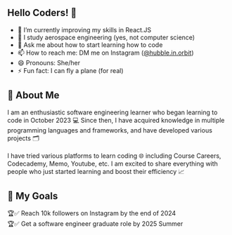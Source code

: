 ## Hello Coders! 👋

- 🌱 I’m currently improving my skills in React.JS
- 🚀 I study aerospace engineering (yes, not computer science)
- 💬 Ask me about how to start learning how to code
- 📫 How to reach me: DM me on Instagram ([@hubble.in.orbit](https://www.instagram.com/hubble.in.orbit/))
- 😄 Pronouns: She/her
- ⚡ Fun fact: I can fly a plane (for real)

## 💌 About Me
I am an enthusiastic software engineering learner who began learning to code in October 2023 💻 Since then, I have acquired
knowledge in multiple programming languages and frameworks, and have developed various projects 🗂️<br/><br/>
I have tried various platforms to learn coding 🌐 including Course Careers, Codecademy, Memo, Youtube, etc. I am excited to share everything with people who just started learning and boost their efficiency 📈

## 📍 My Goals
🏆✅ Reach 10k followers on Instagram by the end of 2024 <br/>
🏆✅ Get a software engineer graduate role by 2025 Summer

